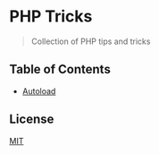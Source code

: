 # PHP Tricks

> Collection of PHP tips and tricks

## Table of Contents

- [Autoload](autoload)

## License

[MIT](LICENSE)
